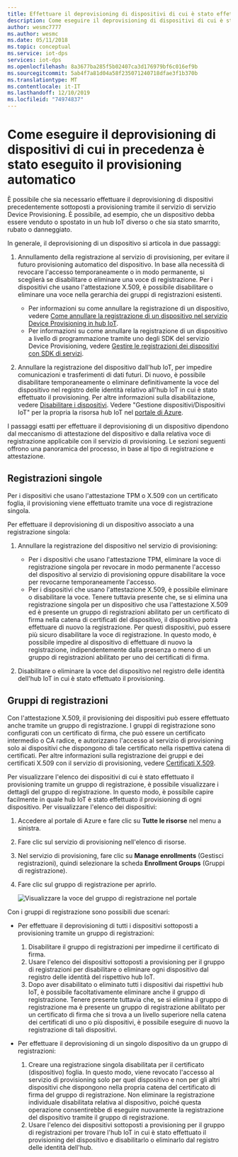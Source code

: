 ```yaml
---
title: Effettuare il deprovisioning di dispositivi di cui è stato effettuato il provisioning con il servizio Device provisioning in hub Azure
description: Come eseguire il deprovisioning di dispositivi di cui è stato effettuato il provisioning con il servizio Device provisioning in hub Azure
author: wesmc7777
ms.author: wesmc
ms.date: 05/11/2018
ms.topic: conceptual
ms.service: iot-dps
services: iot-dps
ms.openlocfilehash: 8a3677ba285f5b02407ca3d176979bf6c016ef9b
ms.sourcegitcommit: 5ab4f7a81d04a58f235071240718dfae3f1b370b
ms.translationtype: MT
ms.contentlocale: it-IT
ms.lasthandoff: 12/10/2019
ms.locfileid: "74974837"
---
```

# <a name="how-to-deprovision-devices-that-were-previously-auto-provisioned"></a>Come eseguire il deprovisioning di dispositivi di cui in precedenza è stato eseguito il provisioning automatico 

È possibile che sia necessario effettuare il deprovisioning di dispositivi precedentemente sottoposti a provisioning tramite il servizio di servizio Device Provisioning. È possibile, ad esempio, che un dispositivo debba essere venduto o spostato in un hub IoT diverso o che sia stato smarrito, rubato o danneggiato. 

In generale, il deprovisioning di un dispositivo si articola in due passaggi:

1. Annullamento della registrazione al servizio di provisioning, per evitare il futuro provisioning automatico del dispositivo. In base alla necessità di revocare l'accesso temporaneamente o in modo permanente, si sceglierà se disabilitare o eliminare una voce di registrazione. Per i dispositivi che usano l'attestazione X.509, è possibile disabilitare o eliminare una voce nella gerarchia dei gruppi di registrazioni esistenti.  
 
   - Per informazioni su come annullare la registrazione di un dispositivo, vedere [Come annullare la registrazione di un dispositivo nel servizio Device Provisioning in hub IoT](how-to-revoke-device-access-portal.md).
   - Per informazioni su come annullare la registrazione di un dispositivo a livello di programmazione tramite uno degli SDK del servizio Device Provisioning, vedere [Gestire le registrazioni dei dispositivi con SDK di servizi](how-to-manage-enrollments-sdks.md).

2. Annullare la registrazione del dispositivo dall'hub IoT, per impedire comunicazioni e trasferimenti di dati futuri. Di nuovo, è possibile disabilitare temporaneamente o eliminare definitivamente la voce del dispositivo nel registro delle identità relativo all'hub IoT in cui è stato effettuato il provisioning. Per altre informazioni sulla disabilitazione, vedere [Disabilitare i dispositivi](/azure/iot-hub/iot-hub-devguide-identity-registry#disable-devices). Vedere "Gestione dispositivi/Dispositivi IoT" per la propria la risorsa hub IoT nel [portale di Azure](https://portal.azure.com).

I passaggi esatti per effettuare il deprovisioning di un dispositivo dipendono dal meccanismo di attestazione del dispositivo e dalla relativa voce di registrazione applicabile con il servizio di provisioning. Le sezioni seguenti offrono una panoramica del processo, in base al tipo di registrazione e attestazione.

## <a name="individual-enrollments"></a>Registrazioni singole
Per i dispositivi che usano l'attestazione TPM o X.509 con un certificato foglia, il provisioning viene effettuato tramite una voce di registrazione singola. 

Per effettuare il deprovisioning di un dispositivo associato a una registrazione singola: 

1. Annullare la registrazione del dispositivo nel servizio di provisioning:

   - Per i dispositivi che usano l'attestazione TPM, eliminare la voce di registrazione singola per revocare in modo permanente l'accesso del dispositivo al servizio di provisioning oppure disabilitare la voce per revocarne temporaneamente l'accesso. 
   - Per i dispositivi che usano l'attestazione X.509, è possibile eliminare o disabilitare la voce. Tenere tuttavia presente che, se si elimina una registrazione singola per un dispositivo che usa l'attestazione X.509 ed è presente un gruppo di registrazioni abilitato per un certificato di firma nella catena di certificati del dispositivo, il dispositivo potrà effettuare di nuovo la registrazione. Per questi dispositivi, può essere più sicuro disabilitare la voce di registrazione. In questo modo, è possibile impedire al dispositivo di effettuare di nuovo la registrazione, indipendentemente dalla presenza o meno di un gruppo di registrazioni abilitato per uno dei certificati di firma.

2. Disabilitare o eliminare la voce del dispositivo nel registro delle identità dell'hub IoT in cui è stato effettuato il provisioning. 


## <a name="enrollment-groups"></a>Gruppi di registrazioni
Con l'attestazione X.509, il provisioning dei dispositivi può essere effettuato anche tramite un gruppo di registrazione. I gruppi di registrazione sono configurati con un certificato di firma, che può essere un certificato intermedio o CA radice, e autorizzano l'accesso al servizio di provisioning solo ai dispositivi che dispongono di tale certificato nella rispettiva catena di certificati. Per altre informazioni sulla registrazione dei gruppi e dei certificati X.509 con il servizio di provisioning, vedere [Certificati X.509](concepts-security.md#x509-certificates). 

Per visualizzare l'elenco dei dispositivi di cui è stato effettuato il provisioning tramite un gruppo di registrazione, è possibile visualizzare i dettagli del gruppo di registrazione. In questo modo, è possibile capire facilmente in quale hub IoT è stato effettuato il provisioning di ogni dispositivo. Per visualizzare l'elenco dei dispositivi: 

1. Accedere al portale di Azure e fare clic su **Tutte le risorse** nel menu a sinistra.
2. Fare clic sul servizio di provisioning nell'elenco di risorse.
3. Nel servizio di provisioning, fare clic su **Manage enrollments** (Gestisci registrazioni), quindi selezionare la scheda **Enrollment Groups** (Gruppi di registrazione).
4. Fare clic sul gruppo di registrazione per aprirlo.

   ![Visualizzare la voce del gruppo di registrazione nel portale](./media/how-to-unprovision-devices/view-enrollment-group.png)

Con i gruppi di registrazione sono possibili due scenari:

- Per effettuare il deprovisioning di tutti i dispositivi sottoposti a provisioning tramite un gruppo di registrazioni:
  1. Disabilitare il gruppo di registrazioni per impedirne il certificato di firma. 
  2. Usare l'elenco dei dispositivi sottoposti a provisioning per il gruppo di registrazioni per disabilitare o eliminare ogni dispositivo dal registro delle identità del rispettivo hub IoT. 
  3. Dopo aver disabilitato o eliminato tutti i dispositivi dai rispettivi hub IoT, è possibile facoltativamente eliminare anche il gruppo di registrazione. Tenere presente tuttavia che, se si elimina il gruppo di registrazione ma è presente un gruppo di registrazione abilitato per un certificato di firma che si trova a un livello superiore nella catena dei certificati di uno o più dispositivi, è possibile eseguire di nuovo la registrazione di tali dispositivi. 

- Per effettuare il deprovisioning di un singolo dispositivo da un gruppo di registrazioni:
  1. Creare una registrazione singola disabilitata per il certificato (dispositivo) foglia. In questo modo, viene revocato l'accesso al servizio di provisioning solo per quel dispositivo e non per gli altri dispositivi che dispongono nella propria catena del certificato di firma del gruppo di registrazione. Non eliminare la registrazione individuale disabilitata relativa al dispositivo, poiché questa operazione consentirebbe di eseguire nuovamente la registrazione del dispositivo tramite il gruppo di registrazione. 
  2. Usare l'elenco dei dispositivi sottoposti a provisioning per il gruppo di registrazioni per trovare l'hub IoT in cui è stato effettuato il provisioning del dispositivo e disabilitarlo o eliminarlo dal registro delle identità dell'hub. 
  
  











